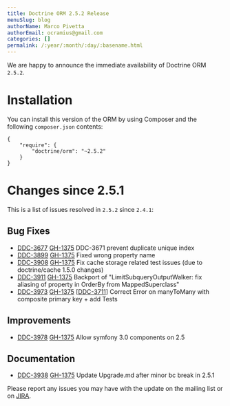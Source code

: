 ```yaml
---
title: Doctrine ORM 2.5.2 Release
menuSlug: blog
authorName: Marco Pivetta
authorEmail: ocramius@gmail.com
categories: []
permalink: /:year/:month/:day/:basename.html
---
```

We are happy to announce the immediate availability of Doctrine ORM
`2.5.2`.

Installation
============

You can install this version of the ORM by using Composer and the
following `composer.json` contents:

~~~~ {.sourceCode .json}
{
    "require": {
        "doctrine/orm": "~2.5.2"
    }
}
~~~~

Changes since 2.5.1
===================

This is a list of issues resolved in `2.5.2` since `2.4.1`:

Bug Fixes
---------

-   [DDC-3677](http://www.doctrine-project.org/jira/browse/DDC-3677)
    [GH-1375](https://github.com/doctrine/doctrine2/pull/3677) DDC-3671
    prevent duplicate unique index
-   [DDC-3899](http://www.doctrine-project.org/jira/browse/DDC-3899)
    [GH-1375](https://github.com/doctrine/doctrine2/pull/3899) Fixed
    wrong property name
-   [DDC-3908](http://www.doctrine-project.org/jira/browse/DDC-3908)
    [GH-1375](https://github.com/doctrine/doctrine2/pull/3908) Fix cache
    storage related test issues (due to doctrine/cache 1.5.0 changes)
-   [DDC-3911](http://www.doctrine-project.org/jira/browse/DDC-3911)
    [GH-1375](https://github.com/doctrine/doctrine2/pull/3911) Backport
    of "LimitSubqueryOutputWalker: fix aliasing of property in OrderBy
    from MappedSuperclass"
-   [DDC-3973](http://www.doctrine-project.org/jira/browse/DDC-3973)
    [GH-1375](https://github.com/doctrine/doctrine2/pull/3973)
    [[DDC-3711](http://www.doctrine-project.org/jira/browse/DDC-3711)]
    Correct Error on manyToMany with composite primary key + add Tests

Improvements
------------

-   [DDC-3978](http://www.doctrine-project.org/jira/browse/DDC-3978)
    [GH-1375](https://github.com/doctrine/doctrine2/pull/3978) Allow
    symfony 3.0 components on 2.5

Documentation
-------------

-   [DDC-3938](http://www.doctrine-project.org/jira/browse/DDC-3938)
    [GH-1375](https://github.com/doctrine/doctrine2/pull/3938) Update
    Upgrade.md after minor bc break in 2.5.1

Please report any issues you may have with the update on the mailing
list or on [JIRA](http://www.doctrine-project.org/jira/browse/DDC).
